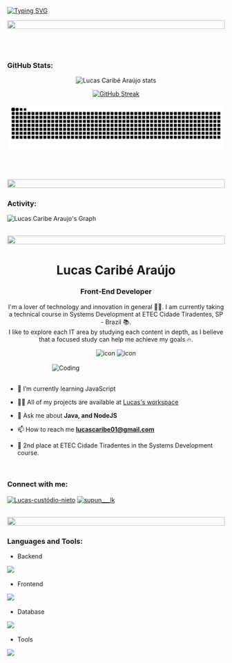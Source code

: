 
[![Typing SVG](https://readme-typing-svg.herokuapp.com/?color=810EF7FF&size=35&center=true&vCenter=true&width=1000&lines=HELLO,+My+name+is+Lucas+Caribe+Araujo;I'm+17+years+old;I'm+from+São+Paulo,+Brazil;I+study+System+Development+at+ETEC;Be+Welcome!+:%29)](https://git.io/typing-svg)

<img src="https://i.imgur.com/dBaSKWF.gif" height="20" width="100%">

 <br><br>

<h3 align="left">GitHub Stats:</h3>
<div align="center">
 
![Lucas Caribé Araújo stats](https://github-readme-stats.vercel.app/api?username=LucasCaribeAraujo\&theme=midnight-purple\&show_icons=true\&show=reviews,prs_merged,prs_merged_percentage\&hide=contribs,issues)

[![GitHub Streak](https://streak-stats.demolab.com?user=LucasCaribeAraujo&theme=midnight-purple)](https://git.io/streak-stats)

![Snake animation](https://github.com/Manobal-Singh-Bagady/Manobal-Singh-Bagady/blob/output/github-contribution-grid-snake.svg)


</div>

<br><br>

<img src="https://i.imgur.com/dBaSKWF.gif" height="20" width="100%">

<h3 align="left">Activity:</h3>

![Lucas Caribe Araujo's Graph](https://github-readme-activity-graph.vercel.app/graph?username=LucasCaribeAraujo&custom_title=Lucas's%20GitHub%20Activity%20Graph&bg_color=0D1117&color=7F3FBF&line=7F3FBF&point=7F3FBF&area_color=FFFFFF&title_color=FFFFFF&area=true)
<br><br>

<img src="https://i.imgur.com/dBaSKWF.gif" height="20" width="100%">

<h1 align="center">Lucas Caribé Araújo</h1>
<h3 align="center">Front-End Developer</h3>
<p align="center">I'm a lover of technology and innovation in general 👨‍💻. I am currently taking a technical course in Systems Development at ETEC Cidade Tiradentes, SP - Brazil 📚. <br> I like to explore each IT area by studying each content in depth, as I believe that a focused study can help me achieve my goals 🔥.</p>
<p align="center"> 
<!--  <img src="https://img.shields.io/badge/Languages-Python | Java | PHP | Typescript | Node | React -green.svg" alt="supun nanayakkara's languages" /> -->
<!--  <img alt="Profile followers" src="https://img.shields.io/github/followers/LucasCaribeAraujo"> -->
</p>

<div align="center">
  <img src="https://techstack-generator.vercel.app/java-icon.svg" alt="icon" width="50" height="50" />
  <img src="https://techstack-generator.vercel.app/js-icon.svg" alt="icon"width="50" height="50" />
</div>

<br>

<img align="right" alt="Coding" width="400" src="https://user-images.githubusercontent.com/74038190/229223263-cf2e4b07-2615-4f87-9c38-e37600f8381a.gif">
<br><br>

<!-- 🔭 I’m currently working on **UA IT(JKH IT)** -->

- 🌱 I’m currently learning JavaScript

- 👨‍💻 All of my projects are available at [Lucas's workspace](https://github.com/LucasCaribeAraujoe)

- 💬 Ask me about **Java, and NodeJS**

- 📫 How to reach me **lucascaribe01@gmail.com**

- 🥇 2nd place at ETEC Cidade Tiradentes in the Systems Development course.

<!-- - 📄 Know about my experiences [my experiences](http://supun.traditionalme.life/#resume) -->

<br>
<h3 align="left">Connect with me:</h3>
<p align="left">
<a href="https://www.linkedin.com/in/Lucas-cust%C3%B3dio-nieto/" target="blank"><img align="center" src="https://raw.githubusercontent.com/rahuldkjain/github-profile-readme-generator/master/src/images/icons/Social/linked-in-alt.svg" alt="Lucas-custódio-nieto" height="30" width="40" /></a>
<a href="https://www.instagram.com/lucas.caribe_/" target="blank"><img align="center" src="https://github.com/rahuldkjain/github-profile-readme-generator/blob/master/src/images/icons/Social/instagram.svg" alt="supun___lk" height="30" width="40" /></a>

</p>
<br>

<img src="https://i.imgur.com/dBaSKWF.gif" height="20" width="100%">

<h3 align="left">Languages and Tools:</h3>

- Backend
<p align="left">
  <a href="https://skillicons.dev">
    <img src="https://skillicons.dev/icons?i=java,nodejs" />
  </a>
</p>

- Frontend
<p align="left">
  <a href="https://skillicons.dev">
    <img src="https://skillicons.dev/icons?i=js,html,css, react, react-native" />
  </a>
</p>

- Database
<p align="left">
  <a href="https://skillicons.dev">
    <img src="https://skillicons.dev/icons?i=mongodb,mysql, SQL Server" />
  </a>
</p>

- Tools
<p align="left">
  <a href="https://skillicons.dev">
    <img src="https://skillicons.dev/icons?i=git,github,figma,idea,vscode,powershell" />
  </a>
</p>

<br/>
